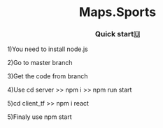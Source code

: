 <h1 align="center">Maps.Sports</h1>
<h3 align="center">Quick start🇺</h3>

<p classname='text-xl'>1)You need to install node.js</p>
<p classname='text-xl'>2)Go to master branch</p>
<p classname='text-xl'>3)Get the code from branch</p>
<p classname='text-xl'>4)Use cd server >> npm i >> npm run start</p>
<p classname='text-xl'>5)cd client_tf >> npm i react</p>
<p classname='text-xl'>5)Finaly use npm start </p>
